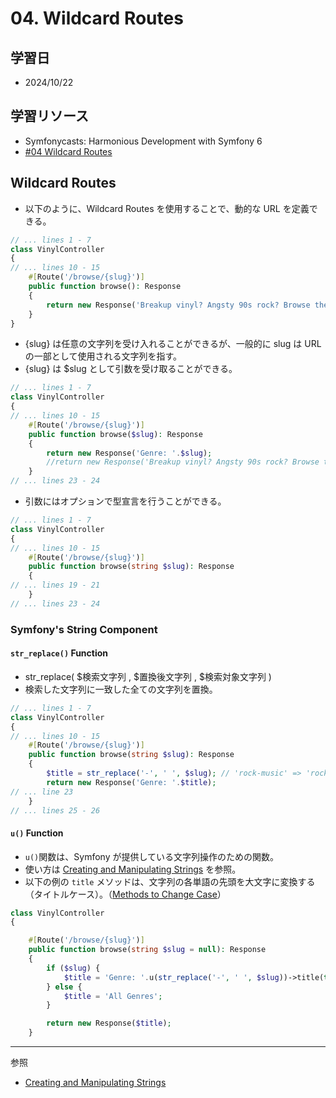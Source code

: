 # 04. Wildcard Routes

## 学習日

- 2024/10/22

## 学習リソース

- Symfonycasts: Harmonious Development with Symfony 6
- [#04 Wildcard Routes](https://symfonycasts.com/screencast/symfony6/wildcard-route)

## Wildcard Routes

- 以下のように、Wildcard Routes を使用することで、動的な URL を定義できる。

```php
// ... lines 1 - 7
class VinylController
{
// ... lines 10 - 15
    #[Route('/browse/{slug}')]
    public function browse(): Response
    {
        return new Response('Breakup vinyl? Angsty 90s rock? Browse the collection!');
    }
}
```

- {slug} は任意の文字列を受け入れることができるが、一般的に slug は URL の一部として使用される文字列を指す。
- {slug} は $slug として引数を受け取ることができる。

```php
// ... lines 1 - 7
class VinylController
{
// ... lines 10 - 15
    #[Route('/browse/{slug}')]
    public function browse($slug): Response
    {
        return new Response('Genre: '.$slug);
        //return new Response('Breakup vinyl? Angsty 90s rock? Browse the collection!');
    }
// ... lines 23 - 24
```

- 引数にはオプションで型宣言を行うことができる。

```php
// ... lines 1 - 7
class VinylController
{
// ... lines 10 - 15
    #[Route('/browse/{slug}')]
    public function browse(string $slug): Response
    {
// ... lines 19 - 21
    }
// ... lines 23 - 24
```

### Symfony's String Component

#### `str_replace()` Function

- str_replace( $検索文字列 , $置換後文字列 , $検索対象文字列 )
- 検索した文字列に一致した全ての文字列を置換。

```php
// ... lines 1 - 7
class VinylController
{
// ... lines 10 - 15
    #[Route('/browse/{slug}')]
    public function browse(string $slug): Response
    {
        $title = str_replace('-', ' ', $slug); // 'rock-music' => 'rock music'
        return new Response('Genre: '.$title);
// ... line 23
    }
// ... lines 25 - 26
```

#### `u()` Function

- `u()`関数は、Symfony が提供している文字列操作のための関数。
- 使い方は [Creating and Manipulating Strings](https://symfony.com/doc/current/string.html#methods-to-change-case) を参照。
- 以下の例の `title` メソッドは、文字列の各単語の先頭を大文字に変換する（タイトルケース）。（[Methods to Change Case](https://symfony.com/doc/current/string.html#methods-to-change-case)）

```php
class VinylController
{

    #[Route('/browse/{slug}')]
    public function browse(string $slug = null): Response
    {
        if ($slug) {
            $title = 'Genre: '.u(str_replace('-', ' ', $slug))->title(true);
        } else {
            $title = 'All Genres';
        }

        return new Response($title);
    }
```

---

参照

- [Creating and Manipulating Strings](https://symfony.com/doc/current/string.html)
